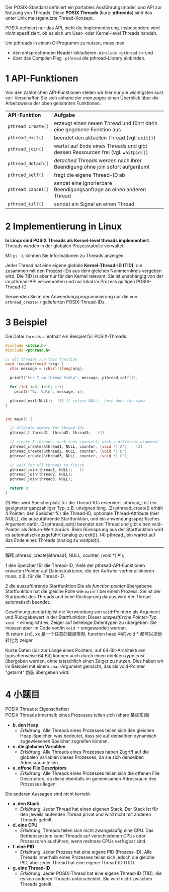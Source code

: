 
Der POSIX-Standard definiert ein portables Ausführungsmodell und API zur Nutzung von Threads. Diese **POSIX Threads** (kurz: **pthreads**) sind das unter Unix meistgenutzte Thread-Konzept.

POSIX definiert nur das API, nicht die Implementierung. Insbesondere wird nicht spezifiziert, ob es sich um User- oder Kernel-level Threads handelt.

Um pthreads in einem C-Programm zu nutzen, muss man
- den entsprechenden Header inkludieren: `#include <pthread.h>` und
- über das Compiler-Flag `-pthread` die pthread-Library einbinden.

# 1 API-Funktionen

Von den zahlreichen API-Funktionen stellen wir hier nur die wichtigsten kurz vor:
Verschaffen Sie sich anhand der _man pages_ einen Überblick über die Arbeitsweise der oben genannten Funktionen.

|   |   |
|---|---|
|**API-Funktion**|**Aufgabe**|
|`pthread_create()`|erzeugt einen neuen Thread und führt darin eine gegebene Funktion aus|
|`pthread_exit()`|beendet den aktuellen Thread (vgl. `exit()`)|
|`pthread_join()`|wartet auf Ende eines Threads und gibt dessen Ressourcen frei (vgl. `waitpid()`)|
|`pthread_detach()`|_detached_ Threads werden nach ihrer Beendigung ohne join sofort aufgeräumt|
|`pthread_self()`|fragt die eigene Thread-ID ab|
|`pthread_cancel()`|sendet eine ignorierbare Beendigungsanfrage an einen anderen Thread|
|`pthread_kill()`|sendet ein Signal an einen Thread|

# 2 Implementierung in Linux


**In Linux sind POSIX Threads als Kernel-level threads implementiert**. Threads werden in der globalen Prozesstabelle verwaltet.


Mit `ps -L` können Sie Informationen zu Threads anzeigen.

Jeder Thread hat eine eigene globale **Kernel-Thread-ID (TID)**, die zusammen mit den Prozess-IDs aus dem gleichen Nummernkreis vergeben wird. Die TID ist aber nur für den Kernel relevant. Sie ist unabhängig von der im pthread-API verwendeten und nur lokal im Prozess gültigen POSIX-Thread-ID.


Verwenden Sie in der Anwendungsprogrammierung nur die von `pthread_create()` gelieferten POSIX-Thread-IDs.


# 3 Beispiel 

Die Datei `threads.c` enthält ein Beispiel für POSIX-Threads:

```c
#include <stdio.h>
#include <pthread.h>

// all threads run this function
void *counter(void *arg) {
  char message = (char)((long)arg);

  printf("%c: I am thread %ld\n", message, pthread_self());

  for (int i=0; i<10; i++)
    printf("%c: %d\n", message, i);

  pthread_exit(NULL);  (3) // return NULL;  here does the same 
}


int main() {

  // allocate memory for thread IDs
  pthread_t thread1, thread2, thread3;   (1)

  // create 3 threads, each runs counter() with a different argument
  pthread_create(&thread1, NULL, counter, (void *)'A');   (2)
  pthread_create(&thread2, NULL, counter, (void *)'B');
  pthread_create(&thread3, NULL, counter, (void *)'C');

  // wait for all threads to finish
  pthread_join(thread1, NULL);   ()
  pthread_join(thread2, NULL);
  pthread_join(thread3, NULL);

  return 0;
}
```


(1)	Hier wird Speicherplatz für die Thread-IDs reserviert. pthread_t ist ein geeigneter ganzzahliger Typ, z.B. unsigned long.
(2)	pthread_create() erhält 4 Pointer: den Speicher für die Thread-ID, optionale Thread-Attribute (hier NULL), die auszuführende Startfunktion, und ein anwendungsspezifisches Argument dafür.
(3)	pthread_exit() beendet den Thread und gibt einen void-Pointer als Return-Wert zurück. Beim Rücksprung aus der Startfunktion wird es automatisch ausgeführt (analog zu exit()).
(4)	pthread_join wartet auf das Ende eines Threads (analog zu waitpid()).


----

解释 pthread_create(&thread1, NULL, counter, (void *)'A');  

1  den Speicher für die Thread-ID,
Viele der pthread-API-Funktionen erwarten Pointer auf Datenstrukturen, die der Aufrufer vorher allokieren muss, z.B. für die Thread-ID. 

2 die auszuführende Startfunktion
Die als _function pointer_ übergebene Startfunktion hat die gleiche Rolle wie `main()` bei einem Prozess: Sie ist der Startpunkt des Threads und beim Rücksprung daraus wird der Thread automatisch beendet.

Gewöhnungsbedürftig ist die Verwendung von `void`-Pointern als Argument und Rückgabewert in der Startfunktion: Dieser _unspezifische Pointer-Typ_ `void *` ermöglicht es, Zeiger auf beliebige Datentypen zu übergeben. Sie müssen aber im Code von/in `void *` umgewandelt werden.    
当 return (xx), xx 是一个任意的数据类型, function head 中的void * 都可以把他 转化为 zeiger 

Kurze Daten (bis zur Länge eines Pointers, auf 64-Bit-Architekturen typischerweise 64 Bit) können auch durch einen direkten _type cast_ übergeben werden, ohne tatsächlich einen Zeiger zu nutzen. Dies haben wir im Beispiel mit einem `char`-Argument gemacht, das als void-Pointer "getarnt" 伪装 übergeben wird.

# 4 小题目


POSIX Threads: Eigenschaften  
POSIX Threads innerhalb eines Prozesses teilen sich  (share 某些东西)

- **b. den Heap**
    - _Erklärung_: Alle Threads eines Prozesses teilen sich den gleichen Heap-Speicher, was bedeutet, dass sie auf denselben dynamisch zugewiesenen Speicher zugreifen können.
- **c. die globalen Variablen**
    - _Erklärung_: Alle Threads eines Prozesses haben Zugriff auf die globalen Variablen dieses Prozesses, da sie sich denselben Adressraum teilen.
- **e. offene File Descriptors**
    - _Erklärung_: Alle Threads eines Prozesses teilen sich die offenen File Descriptors, da diese ebenfalls im gemeinsamen Adressraum des Prozesses liegen.

Die anderen Aussagen sind nicht korrekt:
- **a. den Stack**
    - _Erklärung_: Jeder Thread hat einen eigenen Stack. Der Stack ist für den jeweils laufenden Thread privat und wird nicht mit anderen Threads geteilt.
- **d. eine CPU**
    - _Erklärung_: Threads teilen sich nicht zwangsläufig eine CPU. Das Betriebssystem kann Threads auf verschiedenen CPUs oder Prozessoren ausführen, wenn mehrere CPUs verfügbar sind.
- **f. eine PID**
    - _Erklärung_: Jeder Prozess hat eine eigene PID (Prozess-ID). Alle Threads innerhalb eines Prozesses teilen sich jedoch die gleiche PID, aber jeder Thread hat eine eigene Thread-ID (TID).
- **g. eine Thread-ID**
    - _Erklärung_: Jeder POSIX-Thread hat eine eigene Thread-ID (TID), die es von anderen Threads unterscheidet. Sie wird nicht zwischen Threads geteilt.


